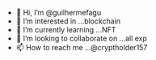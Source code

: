 - 👋 Hi, I’m @guilhermefagu
- 👀 I’m interested in ...blockchain
- 🌱 I’m currently learning ...NFT
- 💞️ I’m looking to collaborate on ...all exp
- 📫 How to reach me ...@cryptholder157

<!---
guilhermefagu/guilhermefagu is a ✨ special ✨ repository because its `README.md` (this file) appears on your GitHub profile.
You can click the Preview link to take a look at your changes.
--->
